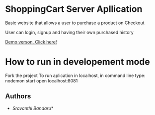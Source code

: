 # ShoppingCart Server Apllication 

Basic website that allows a user to purchase a product on Checkout

User can login, signup and having their own purchased history

[Demo verson. Click here!](https://pure-sierra-63060.herokuapp.com/)

# How to run in developement mode
  Fork the project
  To run aplication in localhost, in command line type: nodemon start
  open localhost:8081

## Authors

* *Sravanthi Bandaru** 
